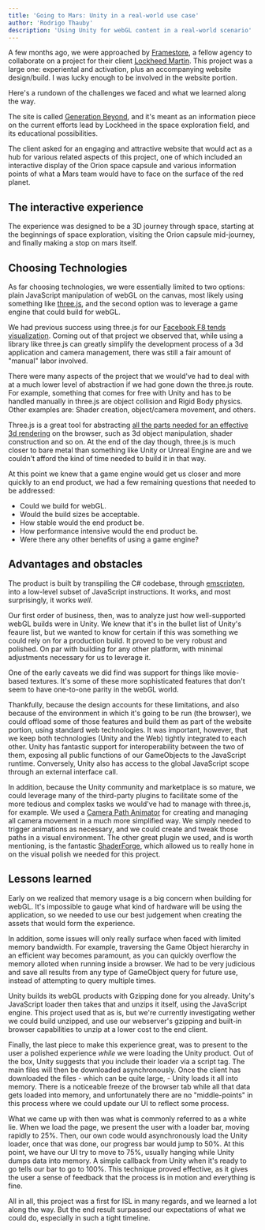 ```yaml
---
title: 'Going to Mars: Unity in a real-world use case'
author: 'Rodrigo Thauby'
description: 'Using Unity for webGL content in a real-world scenario'
---
```


A few months ago, we were approached by [Framestore](http://www.framestore.com/), a fellow agency to collaborate on a project for their client [Lockheed Martin](http://www.lockheedmartin.com/). This project was a large one: experiental and activation, plus an accompanying website design/build. I was lucky enough to be involved in the website portion.

Here's a rundown of the challenges we faced and what we learned along the way.

The site is called [Generation Beyond](https://www.generation-beyond.com/), and it's meant as an information piece on the current efforts lead by Lockheed in the space exploration field, and its educational possibilities.

The client asked for an engaging and attractive website that would act as a hub for various related aspects of this project, one of which included an interactive display of the Orion space capsule and various information points of what a Mars team would have to face on the surface of the red planet.

## The interactive experience

The experience was designed to be a 3D journey through space, starting at the beginnings of space exploration, visiting the Orion capsule mid-journey, and finally making a stop on mars itself.

## Choosing Technologies

As far choosing technologies, we were essentially limited to two options: plain JavaScript manipulation of webGL on the canvas, most likely using something like [three.js](http://threejs.org/), and the second option was to leverage a game engine that could build for webGL.

We had previous success using three.js for our [Facebook F8 tends visualization](https://isl.co/2015/03/whats-trending-on-facebook-a-touchscreen-visualization-of-the-trends-api-live-at-f8/). Coming out of that project we observed that, while using a library like three.js can greatly simplify the development process of a 3d application and camera management, there was still a fair amount of "manual" labor involved.

There were many aspects of the project that we would've had to deal with at a much lower level of abstraction if we had gone down the three.js route. For example, something that comes for free with Unity and has to be handled manually in three.js are object collision and Rigid Body physics. Other examples are: Shader creation, object/camera movement, and others.

Three.js is a great tool for abstracting [all the parts needed for an effective 3d rendering](https://dev.opera.com/articles/introduction-to-webgl-part-1/) on the browser, such as 3d object manipulation, shader construction and so on. At the end of the day though, three.js is much closer to bare metal than something like Unity or Unreal Engine are and we couldn't afford the kind of time needed to build it in that way.

At this point we knew that a game engine would get us closer and more quickly to an end product, we had a few remaining questions that needed to be addressed:

- Could we build for webGL.
- Would the build sizes be acceptable.
- How stable would the end product be.
- How performance intensive would the end product be.
- Were there any other benefits of using a game engine?

## Advantages and obstacles

The product is built by transpiling the C# codebase, through [emscripten](https://github.com/kripken/emscripten), into a low-level subset of JavaScript instructions. It works, and most surprisingly, it works *well*.

Our first order of business, then, was to analyze just how well-supported webGL builds were in Unity. We knew that it's in the bullet list of Unity's feaure list, but we wanted to know for certain if this was something we could rely on for a production build. It proved to be very robust and polished. On par with building for any other platform, with minimal adjustments necessary for us to leverage it.

One of the early caveats we did find was support for things like movie-based textures. It's some of these more sophisticated features that don't seem to have one-to-one parity in the webGL world.

Thankfully, because the design accounts for these limitations, and also because of the environment in which it's going to be run (the browser), we could offload some of those features and build them as part of the website portion, using standard web technologies. It was important, however, that we keep both technologies (Unity and the Web) tightly integrated to each other. Unity has fantastic support for interoperability between the two of them, exposing all public functions of our GameObjects to the JavaScript runtime. Conversely, Unity also has access to the global JavaScript scope through an external interface call.

In addition, because the Unity community and marketplace is so mature, we could leverage many of the third-party plugins to facilitate some of the more tedious and complex tasks we would've had to manage with three.js, for example. We used a [Camera Path Animator](https://www.assetstore.unity3d.com/en/#!/content/617) for creating and managing all camera movement in a much more simplified way. We simply needed to trigger animations as necessary, and we could create and tweak those paths in a visual environment. The other great plugin we used, and is worth mentioning, is the fantastic [ShaderForge](http://acegikmo.com/shaderforge/), which allowed us to really hone in on the visual polish we needed for this project.

## Lessons learned

Early on we realized that memory usage is a big concern when building for webGL. It's impossible to gauge what kind of hardware will be using the application, so we needed to use our best judgement when creating the assets that would form the experience.

In addition, some issues will only really surface when faced with limited memory bandwidth. For example, traversing the Game Object hierarchy in an efficient way becomes paramount, as you can quickly overflow the memory alloted when running inside a browser. We had to be very judicious and save all results from any type of GameObject query for future use, instead of attempting to query multiple times.

Unity builds its webGL products with Gzipping done for you already. Unity's JavaScript loader then takes that and unzips it itself, using the JavaScript engine. This project used that as is, but we're currently investigating wether we could build unzipped, and use our webserver's gzipping and built-in browser capabilities to unzip at a lower cost to the end client.

Finally, the last piece to make this experience great, was to present to the user a polished experience *while* we were loading the Unity product. Out of the box, Unity suggests that you include their loader via a script tag. The main files will then be downloaded asynchronously. Once the client has downloaded the files - which can be quite large, - Unity loads it all into memory. There is a noticeable freeze of the browser tab while all that data gets loaded into memory, and unfortunately there are no "middle-points" in this process where we could update our UI to reflect some process.

What we came up with then was what is commonly referred to as a white lie. When we load the page, we present the user with a loader bar, moving rapidly to 25%. Then, our own code would asynchronously load the Unity loader, once that was done, our progress bar would jump to 50%. At this point, we have our UI try to move to 75%, usually hanging while Unity dumps data into memory. A simple callback from Unity when it's ready to go tells our bar to go to 100%. This technique proved effective, as it gives the user a sense of feedback that the process is in motion and everything is fine.

All in all, this project was a first for ISL in many regards, and we learned a lot along the way. But the end result surpassed our expectations of what we could do, especially in such a tight timeline.